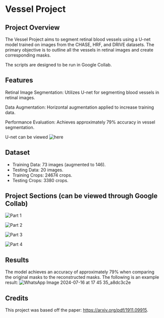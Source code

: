 # Vessel Project

## Project Overview
The Vessel Project aims to segment retinal blood vessels using a U-net model trained on images from the CHASE, HRF, and DRIVE datasets. The primary objective is to outline all the vessels in retinal images and create corresponding masks.

The scripts are designed to be run in Google Collab.

## Features
Retinal Image Segmentation: Utilizes U-net for segmenting blood vessels in retinal images.

Data Augmentation: Horizontal augmentation applied to increase training data.

Performance Evaluation: Achieves approximately 79% accuracy in vessel segmentation.

U-net can be viewed ![here](https://drive.google.com/file/d/1ZoxYWVA33N-eV8x7h9zJHn3BUdWdQYUn/view?usp=sharing)

## Dataset
- Training Data: 73 images (augmented to 146).
- Testing Data: 20 images.
- Training Crops: 24674 crops.
- Testing Crops: 3380 crops.

## Project Sections (can be viewed through Google Collab)

![Part 1](https://drive.google.com/file/d/1VMovHh_UP_c6gzeyY7ccjO_zObRFsySk/view?usp=sharing)

![Part 2](https://drive.google.com/file/d/1BwMzLDErF3z0Uac-7mNmGYKC3cW1anj4/view?usp=sharing)

![Part 3](https://drive.google.com/file/d/1o7xiHB1q73OHhJY8LWF8fRgsLucOCZwV/view?usp=sharing)

![Part 4](https://drive.google.com/file/d/1mCgdzgRPaw19VW8F83vSjl2W9cgOs22G/view?usp=sharing)

## Results
The model achieves an accuracy of approximately 79% when comparing the original masks to the reconstructed masks.
The following is an example result:
![WhatsApp Image 2024-07-16 at 17 45 35_a8dc3c2e](https://github.com/user-attachments/assets/56aea650-e60e-479c-8caa-9140075e8c85)


## Credits
This project was based off the paper: https://arxiv.org/pdf/1911.09915.
